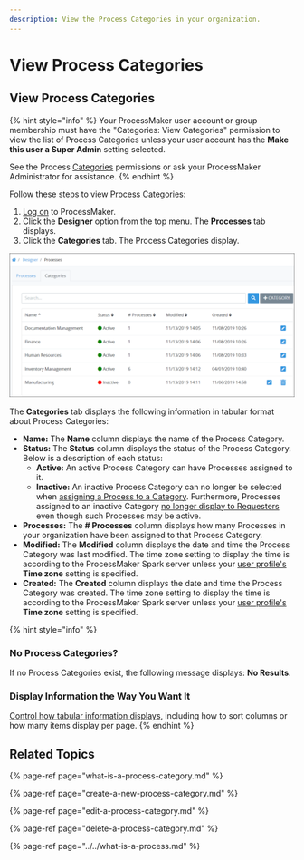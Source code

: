```yaml
---
description: View the Process Categories in your organization.
---
```


# View Process Categories

## View Process Categories

{% hint style="info" %}
Your ProcessMaker user account or group membership must have the "Categories: View Categories" permission to view the list of Process Categories unless your user account has the **Make this user a Super Admin** setting selected.

See the Process [Categories](../../../../processmaker-administration/permission-descriptions-for-users-and-groups.md#categories) permissions or ask your ProcessMaker Administrator for assistance.
{% endhint %}

Follow these steps to view [Process Categories](what-is-a-process-category.md):

1. [Log on](../../../../using-processmaker/log-in.md#log-in) to ProcessMaker.
2. Click the **Designer** option from the top menu. The **Processes** tab displays.
3. Click the **Categories** tab. The Process Categories display.

![&quot;Process Categories&quot; page displays categories by which to organize Processes](../../../../.gitbook/assets/process-categories-page-processes.png)

The **Categories** tab displays the following information in tabular format about Process Categories:

* **Name:** The **Name** column displays the name of the Process Category.
* **Status:** The **Status** column displays the status of the Process Category. Below is a description of each status:
  * **Active:** An active Process Category can have Processes assigned to it.
  * **Inactive:** An inactive Process Category can no longer be selected when [assigning a Process to a Category](../create-a-process.md#create-a-new-process). Furthermore, Processes assigned to an inactive Category [no longer display to Requesters](../../../../using-processmaker/requests/make-a-request.md#start-a-request) even though such Processes may be active.
* **Processes:** The **\# Processes** column displays how many Processes in your organization have been assigned to that Process Category.
* **Modified:** The **Modified** column displays the date and time the Process Category was last modified. The time zone setting to display the time is according to the ProcessMaker Spark server unless your [user profile's](../../../../using-processmaker/profile-settings.md#change-your-profile-settings) **Time zone** setting is specified.
* **Created:** The **Created** column displays the date and time the Process Category was created. The time zone setting to display the time is according to the ProcessMaker Spark server unless your [user profile's](../../../../using-processmaker/profile-settings.md#change-your-profile-settings) **Time zone** setting is specified.

{% hint style="info" %}
### No Process Categories? <a id="no-processes"></a>

If no Process Categories exist, the following message displays: **No Results**.

### Display Information the Way You Want It <a id="display-information-the-way-you-want-it"></a>

​[Control how tabular information displays](https://processmaker.gitbook.io/processmaker-4-community/-LPblkrcFWowWJ6HZdhC/~/drafts/-LWD5skTaOptuIWIWk76/primary/using-processmaker/control-how-requests-display-in-a-tab), including how to sort columns or how many items display per page.
{% endhint %}

## Related Topics

{% page-ref page="what-is-a-process-category.md" %}

{% page-ref page="create-a-new-process-category.md" %}

{% page-ref page="edit-a-process-category.md" %}

{% page-ref page="delete-a-process-category.md" %}

{% page-ref page="../../what-is-a-process.md" %}

